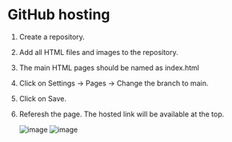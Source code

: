 # GitHub hosting

1. Create a repository.
2. Add all HTML files and images to the repository.
3. The main HTML pages should be named as index.html
4. Click on Settings -> Pages -> Change the branch to main.
5. Click on Save.
6. Referesh the page. The hosted link will be available at the top.
   
   ![image](https://github.com/Jeysiva-apjs/test-GitHub-hosting/assets/126048586/db6a83ba-2ae2-4613-b2df-d7532dfd9556)
   ![image](https://github.com/Jeysiva-apjs/test-GitHub-hosting/assets/126048586/70f3b362-306b-448c-88f8-ad26f9b83818)


